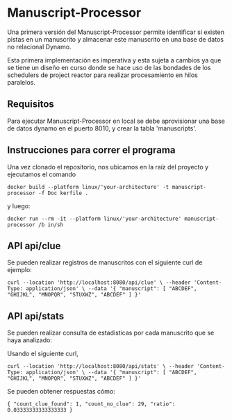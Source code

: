 # Manuscript-Processor

Una primera versión del Manuscript-Processor permite identificar
si existen pistas en un manuscrito y almacenar este manuscrito en 
una base de datos no relacional Dynamo.

Esta primera implementación es imperativa y esta sujeta a cambios ya que 
se tiene un diseño en curso donde se hace uso de las bondades de los schedulers 
de project reactor para realizar procesamiento en hilos paralelos.

## Requisitos

Para ejecutar Manuscript-Processor en local se debe aprovisionar una base de datos 
dynamo en el puerto 8010, y crear la tabla 'manuscripts'.

## Instrucciones para correr el programa

Una vez clonado el repositorio, nos ubicamos en la raíz del proyecto
y ejecutamos el comando

`docker build --platform linux/'your-architecture' -t manuscript-processor -f Doc
kerfile .`

y luego:

`docker run --rm -it --platform linux/'your-architecture' manuscript-processor /b
in/sh`

## API api/clue

Se pueden realizar registros de manuscritos con el siguiente curl de ejemplo:

`curl --location 'http://localhost:8080/api/clue' \
--header 'Content-Type: application/json' \
--data '{
    "manuscript": [
        "ABCDEF",
        "GHIJKL",
        "MNOPQR",
        "STUXWZ",
        "ABCDEF"
    ]
}'`

## API api/stats

Se pueden realizar consulta de estadisticas por cada manuscrito que se haya analizado:

Usando el siguiente curl,

`curl --location 'http://localhost:8080/api/stats' \
--header 'Content-Type: application/json' \
--data '{
    "manuscript": [
        "ABCDEF",
        "GHIJKL",
        "MNOPQR",
        "STUXWZ",
        "ABCDEF"
    ]
}'`

Se pueden obtener respuestas cómo:

`{
    "count_clue_found": 1,
    "count_no_clue": 29,
    "ratio": 0.03333333333333333
}`